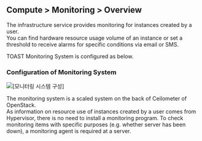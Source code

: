 ## Compute > Monitoring > Overview

The infrastructure service provides monitoring for instances created by a user.  
You can find hardware resource usage volume of an instance or set a threshold to receive alarms for specific conditions via email or SMS. 

TOAST Monitoring System is configured as below.

### Configuration of Monitoring System 

![[모니터링 시스템 구성]](http://static.toastoven.net/toastcloud/static/common/img/cms_img/monitoring/img_1.jpg)

The monitoring system is a scaled system on the back of Ceilometer of OpenStack.  
As information on resource use of instances created by a user comes from Hypervisor, there is no need to install a monitoring program. To check monitoring items with specific purposes (e.g. whether server has been down), a monitoring agent is required at a server. 
